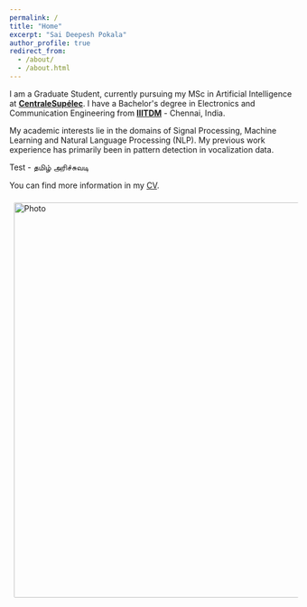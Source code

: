 ```yaml
---
permalink: /
title: "Home"
excerpt: "Sai Deepesh Pokala"
author_profile: true
redirect_from:
  - /about/
  - /about.html
---
```


I am a Graduate Student, currently pursuing my MSc in Artificial Intelligence at [**CentraleSupélec**](https://www.centralesupelec.fr/en). I have a Bachelor's degree in Electronics and Communication Engineering from [**IIITDM**](https://www.iiitdm.ac.in) - Chennai, India.

My academic interests lie in the domains of Signal Processing, Machine Learning and Natural Language Processing (NLP). My previous work experience has primarily been in pattern detection in vocalization data.

Test - தமிழ் அரிச்சுவடி

You can find more information in my [CV](https://saideepesh.github.io/files/PSD_CV_November_2020.pdf).


<img align="middle" src="https://saideepesh.github.io/files/Deepesh_Prague.jpeg?raw=true" alt="Photo" style="width: 700px; border-radius: 10px; padding: 8px 8px 8px 8px"/>
